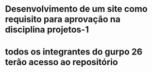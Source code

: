 # Desenvolvimento de um site como requisito para aprovação na disciplina projetos-1

# todos os integrantes do gurpo 26 terão acesso ao repositório

